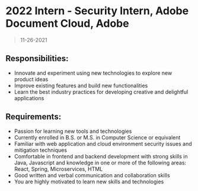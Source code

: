 # 2022 Intern - Security Intern, Adobe Document Cloud, Adobe

> 11-26-2021

## Responsibilities:

- Innovate and experiment using new technologies to explore new product ideas
- Improve existing features and build new functionalities
- Learn the best industry practices for developing creative and delightful applications

## Requirements:

- Passion for learning new tools and technologies
- Currently enrolled in B.S. or M.S. in Computer Science or equivalent
- Familiar with web application and cloud environment security issues and mitigation techniques
- Comfortable in frontend and backend development with strong skills in Java, Javascript and knowledge in one or more of the following areas: React, Spring, Microservices, HTML
- Good written and verbal communication and collaboration skills
- You are highly motivated to learn new skills and technologies
